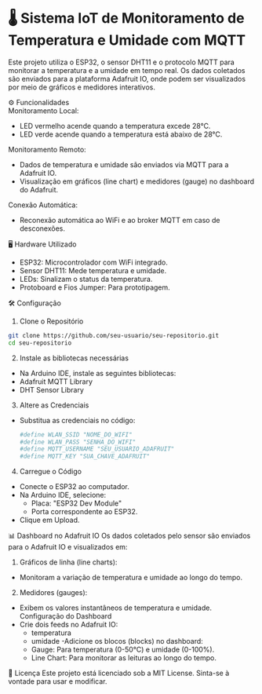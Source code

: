 # 🌡️ Sistema IoT de Monitoramento de Temperatura e Umidade com MQTT
Este projeto utiliza o ESP32, o sensor DHT11 e o protocolo MQTT para monitorar a temperatura e a umidade em tempo real. Os dados coletados são enviados para a plataforma Adafruit IO, onde podem ser visualizados por meio de gráficos e medidores interativos.

⚙️ Funcionalidades  
Monitoramento Local:  
- LED vermelho acende quando a temperatura excede 28°C.  
- LED verde acende quando a temperatura está abaixo de 28°C.  

Monitoramento Remoto:  
- Dados de temperatura e umidade são enviados via MQTT para a Adafruit IO.  
- Visualização em gráficos (line chart) e medidores (gauge) no dashboard do Adafruit.  

Conexão Automática:  
- Reconexão automática ao WiFi e ao broker MQTT em caso de desconexões.

🖥️ Hardware Utilizado  
- ESP32: Microcontrolador com WiFi integrado.  
- Sensor DHT11: Mede temperatura e umidade.  
- LEDs: Sinalizam o status da temperatura.  
- Protoboard e Fios Jumper: Para prototipagem.  

🛠️ Configuração  
1. Clone o Repositório  
```bash
git clone https://github.com/seu-usuario/seu-repositorio.git
cd seu-repositorio
```
2. Instale as bibliotecas necessárias  
  - Na Arduino IDE, instale as seguintes bibliotecas:
  - Adafruit MQTT Library
  - DHT Sensor Library
    
3. Altere as Credenciais
  - Substitua as credenciais no código:
    ```bash
    #define WLAN_SSID "NOME_DO_WIFI"
    #define WLAN_PASS "SENHA_DO_WIFI"
    #define MQTT_USERNAME "SEU_USUARIO_ADAFRUIT"
    #define MQTT_KEY "SUA_CHAVE_ADAFRUIT"
    ```
4. Carregue o Código
  - Conecte o ESP32 ao computador.
  - Na Arduino IDE, selecione:
    - Placa: "ESP32 Dev Module"
    - Porta correspondente ao ESP32.
  - Clique em Upload.

📊 Dashboard no Adafruit IO
Os dados coletados pelo sensor são enviados para o Adafruit IO e visualizados em:
1. Gráficos de linha (line charts):
  - Monitoram a variação de temperatura e umidade ao longo do tempo.
2. Medidores (gauges):
  - Exibem os valores instantâneos de temperatura e umidade.
Configuração do Dashboard
  - Crie dois feeds no Adafruit IO:
    - temperatura
    - umidade
  -Adicione os blocos (blocks) no dashboard:
    - Gauge: Para temperatura (0-50°C) e umidade (0-100%).
    - Line Chart: Para monitorar as leituras ao longo do tempo.

📜 Licença
Este projeto está licenciado sob a MIT License. Sinta-se à vontade para usar e modificar.
